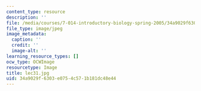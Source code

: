 ```yaml
---
content_type: resource
description: ''
file: /media/courses/7-014-introductory-biology-spring-2005/34a9029f6303e0754c571b181dc48e44_lec31.jpg
file_type: image/jpeg
image_metadata:
  caption: ''
  credit: ''
  image-alt: ''
learning_resource_types: []
ocw_type: OCWImage
resourcetype: Image
title: lec31.jpg
uid: 34a9029f-6303-e075-4c57-1b181dc48e44
---
```

